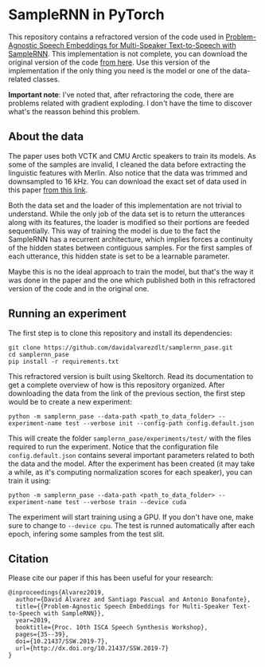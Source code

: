 # SampleRNN in PyTorch
This repository contains a refractored version of the code used in 
[Problem-Agnostic Speech Embeddings for Multi-Speaker Text-to-Speech with SampleRNN](https://arxiv.org/abs/1906.00733).
This implementation is not complete, you can download the original version of the code [from here](). Use this version
of the implementation if the only thing you need is the model or one of the data-related classes.

**Important note**: I've noted that, after refractoring the code, there are problems related with gradient exploding. I
don't have the time to discover what's the reasson behind this problem.

## About the data 
The paper uses both VCTK and CMU Arctic speakers to train its models. As some of the samples are invalid, I cleaned the
data before extracting the linguistic features with Merlin. Also notice that the data was trimmed and downsampled to 
16 kHz. You can download the exact set of data used in this paper [from this link]().

Both the data set and the loader of this implementation are not trivial to understand. While the only job of the data 
set is to return the utterances along with its features, the loader is modified so their portions are feeded
sequentially. This way of training the model is due to the fact the SampleRNN has a recurrent architecture, which 
implies forces a continuity of the hidden states between contiguous samples. For the first samples of each utterance,
this hidden state is set to be a learnable parameter.

Maybe this is no the ideal approach to train the model, but that's the way it was done in the paper and the one which
published both in this refractored version of the code and in the original one. 

## Running an experiment
The first step is to clone this repository and install its dependencies:

```
git clone https://github.com/davidalvarezdlt/samplernn_pase.git
cd samplernn_pase
pip install -r requirements.txt
```
 
This refractored version is built using Skeltorch. Read its documentation to get a complete overview of how is this 
repository organized. After downloading the data from the link of the previous section, the first step would be to
create a new experiment:

```
python -m samplernn_pase --data-path <path_to_data_folder> --experiment-name test --verbose init --config-path config.default.json
```

This will create the folder `samplernn_pase/experiments/test/` with the files required to run the experiment. Notice
that the configuration file `config.default.json` contains several important parameters related to both the data and the
model. After the experiment has been created (it may take a while, as it's computing normalization scores for each
speaker), you can train it using:

```
python -m samplernn_pase --data-path <path_to_data_folder> --experiment-name test --verbose train --device cuda
```

The experiment will start training using a GPU. If you don't have one, make sure to change to `--device cpu`. The test
is runned automatically after each epoch, infering some samples from the test slit.

## Citation
Please cite our paper if this has been useful for your research:

```
@inproceedings{Alvarez2019,
  author={David Álvarez and Santiago Pascual and Antonio Bonafonte},
  title={{Problem-Agnostic Speech Embeddings for Multi-Speaker Text-to-Speech with SampleRNN}},
  year=2019,
  booktitle={Proc. 10th ISCA Speech Synthesis Workshop},
  pages={35--39},
  doi={10.21437/SSW.2019-7},
  url={http://dx.doi.org/10.21437/SSW.2019-7}
}
```